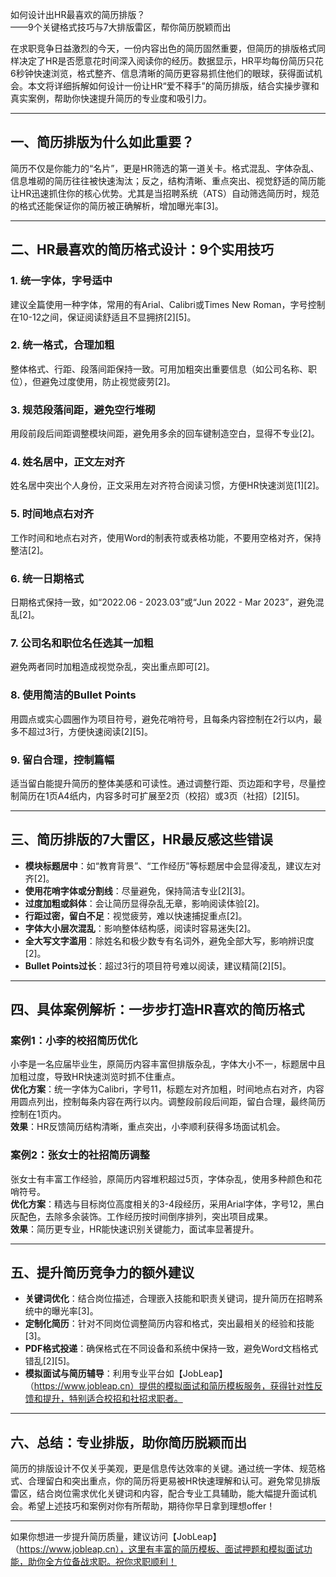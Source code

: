 如何设计出HR最喜欢的简历排版？  
——9个关键格式技巧与7大排版雷区，帮你简历脱颖而出

在求职竞争日益激烈的今天，一份内容出色的简历固然重要，但简历的排版格式同样决定了HR是否愿意花时间深入阅读你的经历。数据显示，HR平均每份简历只花6秒钟快速浏览，格式整齐、信息清晰的简历更容易抓住他们的眼球，获得面试机会。本文将详细拆解如何设计一份让HR“爱不释手”的简历排版，结合实操步骤和真实案例，帮助你快速提升简历的专业度和吸引力。

---

## 一、简历排版为什么如此重要？

简历不仅是你能力的“名片”，更是HR筛选的第一道关卡。格式混乱、字体杂乱、信息堆砌的简历往往被快速淘汰；反之，结构清晰、重点突出、视觉舒适的简历能让HR迅速抓住你的核心优势。尤其是当招聘系统（ATS）自动筛选简历时，规范的格式还能保证你的简历被正确解析，增加曝光率[3]。

---

## 二、HR最喜欢的简历格式设计：9个实用技巧

### 1. 统一字体，字号适中  
建议全篇使用一种字体，常用的有Arial、Calibri或Times New Roman，字号控制在10-12之间，保证阅读舒适且不显拥挤[2][5]。

### 2. 统一格式，合理加粗  
整体格式、行距、段落间距保持一致。可用加粗突出重要信息（如公司名称、职位），但避免过度使用，防止视觉疲劳[2]。

### 3. 规范段落间距，避免空行堆砌  
用段前段后间距调整模块间距，避免用多余的回车键制造空白，显得不专业[2]。

### 4. 姓名居中，正文左对齐  
姓名居中突出个人身份，正文采用左对齐符合阅读习惯，方便HR快速浏览[1][2]。

### 5. 时间地点右对齐  
工作时间和地点右对齐，使用Word的制表符或表格功能，不要用空格对齐，保持整洁[2]。

### 6. 统一日期格式  
日期格式保持一致，如“2022.06 - 2023.03”或“Jun 2022 - Mar 2023”，避免混乱[2]。

### 7. 公司名和职位名任选其一加粗  
避免两者同时加粗造成视觉杂乱，突出重点即可[2]。

### 8. 使用简洁的Bullet Points  
用圆点或实心圆圈作为项目符号，避免花哨符号，且每条内容控制在2行以内，最多不超过3行，方便快速阅读[2][5]。

### 9. 留白合理，控制篇幅  
适当留白能提升简历的整体美感和可读性。通过调整行距、页边距和字号，尽量控制简历在1页A4纸内，内容多时可扩展至2页（校招）或3页（社招）[2][5]。

---

## 三、简历排版的7大雷区，HR最反感这些错误

- **模块标题居中**：如“教育背景”、“工作经历”等标题居中会显得凌乱，建议左对齐[2]。  
- **使用花哨字体或分割线**：尽量避免，保持简洁专业[2][3]。  
- **过度加粗或斜体**：会让简历显得杂乱无章，影响阅读体验[2]。  
- **行距过密，留白不足**：视觉疲劳，难以快速捕捉重点[2]。  
- **字体大小层次混乱**：影响整体结构感，阅读时容易迷失[2]。  
- **全大写文字滥用**：除姓名和极少数专有名词外，避免全部大写，影响辨识度[2]。  
- **Bullet Points过长**：超过3行的项目符号难以阅读，建议精简[2][5]。

---

## 四、具体案例解析：一步步打造HR喜欢的简历格式

### 案例1：小李的校招简历优化  
小李是一名应届毕业生，原简历内容丰富但排版杂乱，字体大小不一，标题居中且加粗过度，导致HR快速浏览时抓不住重点。  
**优化方案**：统一字体为Calibri，字号11，标题左对齐加粗，时间地点右对齐，内容用圆点列出，控制每条内容在两行以内。调整段前段后间距，留白合理，最终简历控制在1页内。  
**效果**：HR反馈简历结构清晰，重点突出，小李顺利获得多场面试机会。

### 案例2：张女士的社招简历调整  
张女士有丰富工作经验，原简历内容堆积超过5页，字体杂乱，使用多种颜色和花哨符号。  
**优化方案**：精选与目标岗位高度相关的3-4段经历，采用Arial字体，字号12，黑白灰配色，去除多余装饰。工作经历按时间倒序排列，突出项目成果。  
**效果**：简历更专业，HR能快速识别关键能力，面试率显著提升。

---

## 五、提升简历竞争力的额外建议

- **关键词优化**：结合岗位描述，合理嵌入技能和职责关键词，提升简历在招聘系统中的曝光率[3]。  
- **定制化简历**：针对不同岗位调整简历内容和格式，突出最相关的经验和技能[3]。  
- **PDF格式投递**：确保格式在不同设备和系统中保持一致，避免Word文档格式错乱[2][5]。  
- **模拟面试与简历辅导**：利用专业平台如【JobLeap】（https://www.jobleap.cn）提供的模拟面试和简历模板服务，获得针对性反馈和提升，特别适合校招和社招求职者。

---

## 六、总结：专业排版，助你简历脱颖而出

简历的排版设计不仅关乎美观，更是信息传达效率的关键。通过统一字体、规范格式、合理留白和突出重点，你的简历将更易被HR快速理解和认可。避免常见排版雷区，结合岗位需求优化关键词和内容，配合专业工具辅助，能大幅提升面试机会。希望上述技巧和案例对你有所帮助，期待你早日拿到理想offer！

---

如果你想进一步提升简历质量，建议访问【JobLeap】（https://www.jobleap.cn），这里有丰富的简历模板、面试押题和模拟面试功能，助你全方位备战求职。祝你求职顺利！